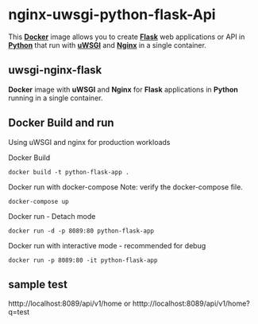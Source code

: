 # nginx-uwsgi-python-flask-Api

This [**Docker**](https://www.docker.com/) image allows you to create [**Flask**](http://flask.pocoo.org/) web applications or API in [**Python**](https://www.python.org/) that run with [**uWSGI**](https://uwsgi-docs.readthedocs.org/en/latest/) and [**Nginx**](http://nginx.org/en/) in a single container.

## uwsgi-nginx-flask
**Docker** image with **uWSGI** and **Nginx** for **Flask** applications in **Python** running in a single container. 

## Docker Build and run
Using uWSGI and nginx for production workloads

Docker Build
```
docker build -t python-flask-app .
```

Docker run with docker-compose
Note: verify the docker-compose file.
```
docker-compose up
```

Docker run - Detach mode
```
docker run -d -p 8089:80 python-flask-app 
```

Docker run with interactive mode - recommended for debug
```
docker run -p 8089:80 -it python-flask-app  
```

## sample test
htttp://localhost:8089/api/v1/home
or
htttp://localhost:8089/api/v1/home?q=test
